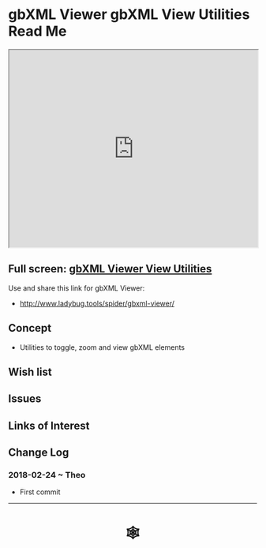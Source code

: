 <span style=display:none; >[You are now in a GitHub source code view - click this link to view Read Me file as a web page](http://www.ladybug.tools/spider/index.html#gbxml-viewer/r10-11/gv-gbv/README.md "View file as a web page." ) </span>

# gbXML Viewer gbXML View Utilities Read Me


<iframe class=iframeReadMe src=http://www.ladybug.tools/spider/gbxml-viewer/r10-11/gv-gbv/gv-gbv.html width=100% height=400px >Iframes are not displayed on github.com</iframe>


## Full screen: [gbXML Viewer View Utilities]( http://www.ladybug.tools/spider/gbxml-viewer/r10-11/gv-gbv/gv-gbv.html )

Use and share this link for gbXML Viewer:

* <http://www.ladybug.tools/spider/gbxml-viewer/>


## Concept

* Utilities to toggle, zoom and view gbXML elements

## Wish list



## Issues



## Links of Interest



## Change Log

### 2018-02-24 ~ Theo

* First commit

***

# <center title="hello!" ><a href=javascript:window.scrollTo(0,0); style=text-decoration:none; > &#x1f578; </a></center>



